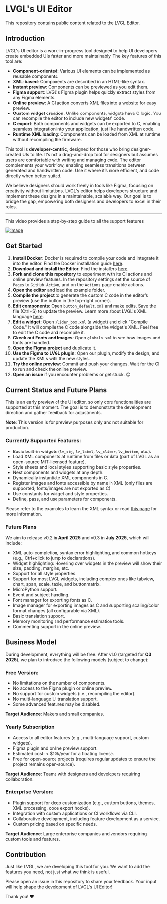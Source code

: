 # LVGL's UI Editor

This repository contains public content related to the LVGL Editor.

## Introduction

LVGL's UI editor is a work-in-progress tool designed to help UI developers create embedded UIs faster and more maintainably. The key features of this tool are:

- **Component-oriented**: Various UI elements can be implemented as reusable components.
- **XML-based**: Components are described in an HTML-like syntax.
- **Instant preview**: Components can be previewed as you edit them.
- **Figma support**: LVGL's Figma plugin helps quickly extract styles from any Figma elements.
- **Online preview**: A CI action converts XML files into a website for easy preview.
- **Custom widget creation**: Unlike components, widgets have C logic. You can recompile the editor to include new widgets' code.
- **C export**: Both components and widgets can be exported to C, enabling seamless integration into your application, just like handwritten code.
- **Runtime XML loading**: Components can be loaded from XML at runtime without recompiling the firmware.

This tool is **developer-centric**, designed for those who bring designer-created UIs to life. It’s not a drag-and-drop tool for designers but assumes users are comfortable with writing and managing code. The editor complements your workflow, enabling seamless transitions between generated and handwritten code. Use it where it’s more efficient, and code directly when better suited.

We believe designers should work freely in tools like Figma, focusing on creativity without limitations. LVGL's editor helps developers structure and implement these designs in a maintainable, scalable way. Our goal is to bridge the gap, empowering both designers and developers to excel in their roles.

---

This video provides a step-by-step guide to all the support features

[![image](https://github.com/user-attachments/assets/2c72c3c9-44fa-4ae4-8616-867e2efe3209)
](https://youtu.be/gCxBAK9EByA)


## Get Started

1. **Install Docker**: Docker is required to compile your code and integrate it into the editor. Find the Docker installation guide [here](https://docs.docker.com/engine/install/).
2. **Download and install the Editor.** Find the installers [here](https://github.com/lvgl/lvgl_editor/releases/tag/v0.1.0).
3. **Fork and clone this repository** to experiment with its CI actions and online preview features. In the repository settings set the source of `Pages` to `GitHub Action`, and on the `Actions` page enable actions. 
4. **Open the editor** and load the example folder.
5. **Compile the project** to generate the custom C code in the editor’s preview (use the button in the top-right corner).  
6. **Edit components**: Open `button_default.xml` and make edits. Save the file (Ctrl+S) to update the preview. Learn more about LVGL's XML language [here](https://docs.lvgl.io/master/details/other-components/xml.html).
7. **Edit a widget**: Open `slider_box.xml` (a widget) and click "Compile Code." It will compile the C code alongside the widget's XML. Feel free to edit the C code and recompile it.
8. **Ckeck out Fonts and Images**: Open `globals.xml` to see how images and fonts are handled.
9. **Open the [Figma project](https://www.figma.com/design/itmQpC9m5HessaOZFbYTwK/Example?node-id=0-1&t=oWqPUdcRyVYtRgAY-0)** and duplicate it.
10. **Use the Figma to LVGL plugin**: Open our plugin, modify the design, and update the XMLs with the new styles.
11. **Try the online preview**: Commit and push your changes. Wait for the CI to run and check the online preview.
12. **Open an issue** if you encounter problems or get stuck. 😊

## Current Status and Future Plans

This is an early preview of the UI editor, so only core functionalities are supported at this moment. 
The goal is to demonstrate the development direction and gather feedback for adjustments.

**Note**: This version is for preview purposes only and not suitable for production.

### Currently Supported Features:

- Basic built-in widgets (`lv_obj`, `lv_label`, `lv_slider`, `lv_button`, etc.).
- Load XML components at runtime from files or data (part of LVGL as an open-source MIT-licensed feature).
- Style sheets and local styles supporting basic style properties.
- Nest components and widgets at any depth.
- Dynamically instantiate XML components in C.
- Register images and fonts accessible by name in XML (only files are supported; fonts/images are not exported as C).
- Use constants for widget and style properties.
- Define, pass, and use parameters for components.

Please refer to the examples to learn the XML syntax or read [this page](https://docs.lvgl.io/master/details/other-components/xml.html) for more information.

### Future Plans

We aim to release v0.2 in **April 2025** and v0.3 in **July 2025**, which will include:

- XML auto-completion, syntax error highlighting, and common hotkeys (e.g., Ctrl+click to jump to declarations).
- Widget highlighting: Hovering over widgets in the preview will show their size, padding, margins, etc.
- Support for all style properties.
- Support for most LVGL widgets, including complex ones like tabview, chart, span, scale, table, and buttonmatrix.
- MicroPython support.
- Event and subject handling.
- Font manager for exporting fonts as C.
- Image manager for exporting images as C and supporting scaling/color format changes (all configurable via XML).
- Basic translation support.
- Memory monitoring and performance estimation tools.
- Commenting support in the online preview.

## Business Model

During development, everything will be free. After v1.0 (targeted for **Q3 2025**), we plan to introduce the following models (subject to change):

### Free Version:
- No limitations on the number of components.
- No access to the Figma plugin or online preview.
- No support for custom widgets (i.e., recompiling the editor).
- No multi-language UI translation support.
- Some advanced features may be disabled.

**Target Audience**: Makers and small companies.

### Yearly Subscription
- Access to all editor features (e.g., multi-language support, custom widgets).
- Figma plugin and online preview support.
- Estimated cost: < $10k/year for a floating license.
- Free for open-source projects (requires regular updates to ensure the project remains open-source).

**Target Audience**: Teams with designers and developers requiring collaboration.

### Enterprise Version:
- Plugin support for deep customization (e.g., custom buttons, themes, XML processing, code export hooks).
- Integration with custom applications or CI workflows via CLI.
- Collaborative development, including feature development as a service.
- Custom pricing based on specific needs.

**Target Audience**: Large enterprise companies and vendors requiring custom tools and features.

## Contribution

Just like LVGL, we are developing this tool for you. We want to add the features you need, not just what we think is useful.

Please open an issue in this repository to share your feedback. Your input will help shape the development of LVGL's UI Editor! 

Thank you! ❤️
